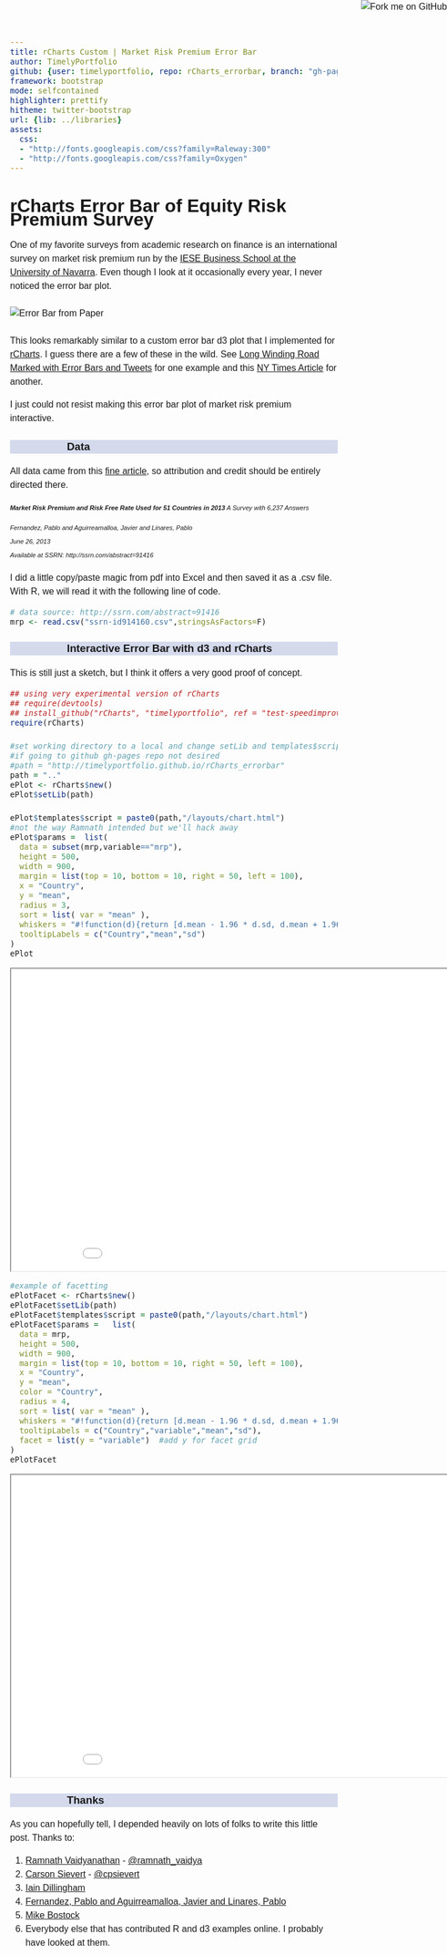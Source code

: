 ```yaml
---
title: rCharts Custom | Market Risk Premium Error Bar
author: TimelyPortfolio
github: {user: timelyportfolio, repo: rCharts_errorbar, branch: "gh-pages"}
framework: bootstrap
mode: selfcontained
highlighter: prettify
hitheme: twitter-bootstrap
url: {lib: ../libraries}
assets:
  css:
  - "http://fonts.googleapis.com/css?family=Raleway:300"
  - "http://fonts.googleapis.com/css?family=Oxygen"
---
```

  
<style>
iframe{
  height:530px;
  width:940px;
  margin:auto auto;
}

body{
  font-family: 'Oxygen', sans-serif;
  font-size: 16px;
  line-height: 24px;
}

h1,h2,h3,h4 {
  font-family: 'Raleway', sans-serif;
}

.container { width: 950px; }

h3 {
  background-color: #D4DAEC;
    text-indent: 100px; 
}

h4 {
  text-indent: 100px;
}
</style>
  
<a href="https://github.com/timelyportfolio/rCharts_errorbar"><img style="position: absolute; top: 0; right: 0; border: 0;" src="https://s3.amazonaws.com/github/ribbons/forkme_right_darkblue_121621.png" alt="Fork me on GitHub"></a>

# rCharts Error Bar of Equity Risk Premium Survey




One of my favorite surveys from academic research on finance is an international survey on market risk premium run by the [IESE Business School at the University of Navarra](http://www.iese.edu/).  Even though I look at it occasionally every year, I never noticed the error bar plot.
<br><br>
![Error Bar from Paper](figurefrompaper.png)
<br><br>
This looks remarkably similar to a custom error bar d3 plot that I implemented for [rCharts](http://rcharts.io).  I guess there are a few of these in the wild.  See [Long Winding Road Marked with Error Bars and Tweets](http://timelyportfolio.blogspot.com/2013/09/long-winding-road-marked-with-error.html) for one example and this [NY Times Article](http://www.nytimes.com/2013/10/11/sports/football/turning-advanced-statistics-into-fantasy-football-analysis.html?ref=football&_r=0) for another.

I just could not resist making this error bar plot of market risk premium interactive.

### Data
All data came from this [fine article](http://ssrn.com/abstract=91416), so attribution and credit should be entirely directed there.
<address style="font-size:70%;"><strong>Market Risk Premium and Risk Free Rate Used for 51 Countries in 2013</strong>    
A Survey with 6,237 Answers<p class="muted">Fernandez, Pablo and Aguirreamalloa, Javier and Linares, Pablo<br>June 26, 2013<br>Available at SSRN: http://ssrn.com/abstract=91416</p>
</address>

I did a little copy/paste magic from pdf into Excel and then saved it as a .csv file.  With R, we will read it with the following line of code.


```r
# data source: http://ssrn.com/abstract=91416
mrp <- read.csv("ssrn-id914160.csv",stringsAsFactors=F)
```



### Interactive Error Bar with d3 and rCharts

This is still just a sketch, but I think it offers a very good proof of concept.


```r
## using very experimental version of rCharts
## require(devtools)
## install_github("rCharts", "timelyportfolio", ref = "test-speedimprove")
require(rCharts)

#set working directory to a local and change setLib and templates$script
#if going to github gh-pages repo not desired
#path = "http://timelyportfolio.github.io/rCharts_errorbar"
path = ".."
ePlot <- rCharts$new()
ePlot$setLib(path)

ePlot$templates$script = paste0(path,"/layouts/chart.html")
#not the way Ramnath intended but we'll hack away
ePlot$params =  list(
  data = subset(mrp,variable=="mrp"),
  height = 500,
  width = 900,
  margin = list(top = 10, bottom = 10, right = 50, left = 100),
  x = "Country",
  y = "mean",
  radius = 3,
  sort = list( var = "mean" ),
  whiskers = "#!function(d){return [d.mean - 1.96 * d.sd, d.mean + 1.96 * d.sd]}!#",
  tooltipLabels = c("Country","mean","sd") 
)
ePlot
```

<iframe src=assets/fig/unnamed-chunk-3.html seamless></iframe>



```r
#example of facetting
ePlotFacet <- rCharts$new()
ePlotFacet$setLib(path)
ePlotFacet$templates$script = paste0(path,"/layouts/chart.html")
ePlotFacet$params =   list(
  data = mrp,
  height = 500,
  width = 900,
  margin = list(top = 10, bottom = 10, right = 50, left = 100),
  x = "Country",
  y = "mean",
  color = "Country",
  radius = 4,
  sort = list( var = "mean" ),
  whiskers = "#!function(d){return [d.mean - 1.96 * d.sd, d.mean + 1.96 * d.sd]}!#",
  tooltipLabels = c("Country","variable","mean","sd"),
  facet = list(y = "variable")  #add y for facet grid
)
ePlotFacet
```

<iframe src=assets/fig/unnamed-chunk-4.html seamless></iframe>


### Thanks
As you can hopefully tell, I depended heavily on lots of folks to write this little post.  Thanks to:    
1. [Ramnath Vaidyanathan](http://github.com/ramnathv) - [@ramnath_vaidya](https://twitter.com/ramnath_vaidya)    
2. [Carson Sievert](http://cpsievert.github.io/) - [@cpsievert](https://twitter.com/cpsievert)    
2. [Iain Dillingham](http://dillingham.me.uk/)    
4. [Fernandez, Pablo and Aguirreamalloa, Javier and Linares, Pablo](http://ssrn.com/abstract=91416)    
5. [Mike Bostock](http://bost.ocks.org/mike/)    
6. Everybody else that has contributed R and d3 examples online. I probably have looked at them.

